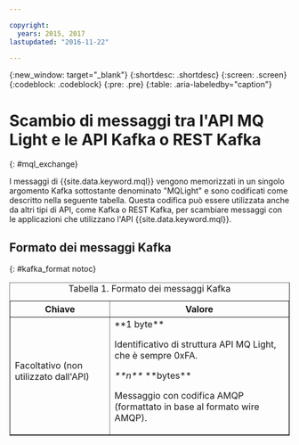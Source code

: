 ```yaml
---

copyright:
  years: 2015, 2017
lastupdated: "2016-11-22"

---
```


{:new_window: target="_blank"}
{:shortdesc: .shortdesc}
{:screen: .screen}
{:codeblock: .codeblock}
{:pre: .pre}
{:table: .aria-labeledby="caption"}

# Scambio di messaggi tra l'API MQ Light e le API Kafka o REST Kafka
{: #mql_exchange}

I messaggi di {{site.data.keyword.mql}} vengono memorizzati in un singolo argomento Kafka sottostante denominato "MQLight" e sono codificati come descritto nella seguente tabella. Questa codifica può essere utilizzata anche da altri tipi di API, come Kafka o REST Kafka, per scambiare messaggi con le applicazioni che utilizzano
l'API {{site.data.keyword.mql}}.

## Formato dei messaggi Kafka
{: #kafka_format notoc}

<table border='1'>
<caption>Tabella 1. Formato dei messaggi Kafka</caption>
  <tr>
    <th> Chiave</th>
    <th> Valore</th>
  </tr>
  <tr>
    <td> Facoltativo (non utilizzato dall'API)
	<p></p>
	</td>
    <td>**1 byte**
	<p>		     Identificativo di struttura API MQ Light, che è sempre 0xFA.</p>
    <p><var class="keyword varname">**n**</var> **bytes**</p>
    <p>		    Messaggio con codifica AMQP (formattato in base al formato wire AMQP). </p></td>
  </tr>
</table>



